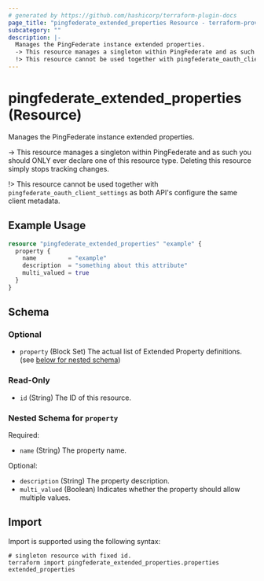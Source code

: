 ```yaml
---
# generated by https://github.com/hashicorp/terraform-plugin-docs
page_title: "pingfederate_extended_properties Resource - terraform-provider-pingfederate"
subcategory: ""
description: |-
  Manages the PingFederate instance extended properties.
  -> This resource manages a singleton within PingFederate and as such you should ONLY ever declare one of this resource type. Deleting this resource simply stops tracking changes.
  !> This resource cannot be used together with pingfederate_oauth_client_settings as both API's configure the same client metadata.
---
```


# pingfederate_extended_properties (Resource)

Manages the PingFederate instance extended properties.

-> This resource manages a singleton within PingFederate and as such you should ONLY ever declare one of this resource type. Deleting this resource simply stops tracking changes.

!> This resource cannot be used together with `pingfederate_oauth_client_settings` as both API's configure the same client metadata.

## Example Usage

```terraform
resource "pingfederate_extended_properties" "example" {
  property {
    name         = "example"
    description  = "something about this attribute"
    multi_valued = true
  }
}
```

<!-- schema generated by tfplugindocs -->
## Schema

### Optional

- `property` (Block Set) The actual list of Extended Property definitions. (see [below for nested schema](#nestedblock--property))

### Read-Only

- `id` (String) The ID of this resource.

<a id="nestedblock--property"></a>
### Nested Schema for `property`

Required:

- `name` (String) The property name.

Optional:

- `description` (String) The property description.
- `multi_valued` (Boolean) Indicates whether the property should allow multiple values.

## Import

Import is supported using the following syntax:

```shell
# singleton resource with fixed id.
terraform import pingfederate_extended_properties.properties extended_properties
```
